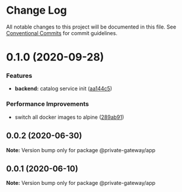 # Change Log

All notable changes to this project will be documented in this file.
See [Conventional Commits](https://conventionalcommits.org) for commit guidelines.

# 0.1.0 (2020-09-28)

### Features

- **backend:** catalog service init ([aa144c5](https://github.com/Atlantis-Lab/serenity/commit/aa144c5bb33c013a33a8dda44788f42b4bb66d0e))

### Performance Improvements

- switch all docker images to alpine ([289ab91](https://github.com/Atlantis-Lab/serenity/commit/289ab911e1c66ba32e4a10a9e9b1f5dcc2307767))

## 0.0.2 (2020-06-30)

**Note:** Version bump only for package @private-gateway/app

## 0.0.1 (2020-06-10)

**Note:** Version bump only for package @private-gateway/app
